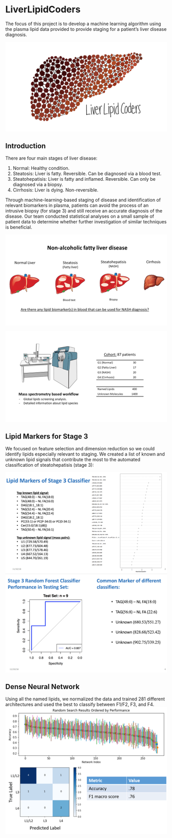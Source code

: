 # LiverLipidCoders
The focus of this project is to develop a machine learning algorithm using the plasma lipid data provided to provide staging for a patient’s liver disease diagnosis. 

![Logo](./pix/liver_neuralnet.png "Logo")

## Introduction
There are four main stages of liver disease:
  1. Normal: Healthy condition.
  2. Steatosis: Liver is fatty. Reversible. Can be diagnosed via a blood test.
  3. Steatohepatisis: Liver is fatty and inflamed. Reversible. Can only be diagnosed via a biopsy.
  4. Cirrhosis: Liver is dying. Non-reversible.
  
Through machine-learning-based staging of disease and identification of relevant biomarkers in plasma, patients can avoid the process of an intrusive biopsy (for stage 3) and still receive an accurate diagnosis of the disease. Our team conducted statistical analyses on a small sample of patient data to determine whether further investigation of similar techniques is beneficial.


![Stages of Liver Disease](./pix/Slide1.PNG "Stages of Liver Disease")

![The Cohort](./pix/Slide2.PNG "The Cohort")



## Lipid Markers for Stage 3
We focused on feature selection and dimension reduction so we could identify lipids especially relevant to staging. We created a list of known and unknown lipid signals that contribute the most to the automated classification of steatohepatisis (stage 3):

![Lipid Markers of Stage 3 Classifier](./pix/revised_RF_2.png "Lipid Markers of Stage 3 Classifer")
![Lipid Markers of Stage 3 Classifier 4](./pix/revised_RF_4.png "Lipid Markers of Stage 3 Classifer 4")

## Dense Neural Network
Using all the named lipids, we normalized the data and trained 281 different architectures and used the best to classify between F1/F2, F3, and F4.
![Neural Network Summary](./NeuralNetwork/DNN_Summary.png "Neural Network Search")
